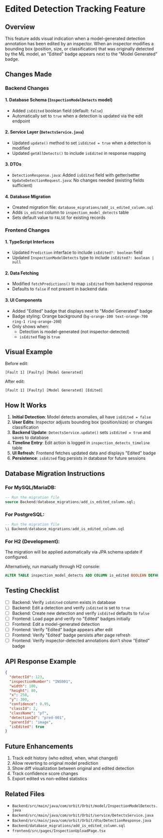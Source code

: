 # Edited Detection Tracking Feature

## Overview
This feature adds visual indication when a model-generated detection annotation has been edited by an inspector. When an inspector modifies a bounding box (position, size, or classification) that was originally detected by the ML model, an "Edited" badge appears next to the "Model Generated" badge.

## Changes Made

### Backend Changes

#### 1. Database Schema (`InspectionModelDetects` model)
- Added `isEdited` boolean field (default: `false`)
- Automatically set to `true` when a detection is updated via the edit endpoint

#### 2. Service Layer (`DetectsService.java`)
- Updated `update()` method to set `isEdited = true` when a detection is modified
- Updated `getAllDetects()` to include `isEdited` in response mapping

#### 3. DTOs
- `DetectionResponse.java`: Added `isEdited` field with getter/setter
- `UpdateDetectionRequest.java`: No changes needed (existing fields sufficient)

#### 4. Database Migration
- Created migration file: `database_migrations/add_is_edited_column.sql`
- Adds `is_edited` column to `inspection_model_detects` table
- Sets default value to `FALSE` for existing records

### Frontend Changes

#### 1. TypeScript Interfaces
- Updated `Prediction` interface to include `isEdited?: boolean` field
- Updated `InspectionModelDetects` type to include `isEdited?: boolean | null`

#### 2. Data Fetching
- Modified `fetchPredictions()` to map `isEdited` from backend response
- Defaults to `false` if not present in backend data

#### 3. UI Components
- Added "Edited" badge that displays next to "Model Generated" badge
- Badge styling: Orange background (`bg-orange-100 text-orange-700 ring-1 ring-orange-200`)
- Only shows when:
  - Detection is model-generated (not inspector-detected)
  - `isEdited` flag is `true`

## Visual Example

Before edit:
```
[Fault 1] [Faulty] [Model Generated]
```

After edit:
```
[Fault 1] [Faulty] [Model Generated] [Edited]
```

## How It Works

1. **Initial Detection**: Model detects anomalies, all have `isEdited = false`
2. **User Edits**: Inspector adjusts bounding box (position/size) or changes classification
3. **Backend Update**: `DetectsService.update()` sets `isEdited = true` and saves to database
4. **Timeline Entry**: Edit action is logged in `inspection_detects_timeline` table
5. **UI Refresh**: Frontend fetches updated data and displays "Edited" badge
6. **Persistence**: `isEdited` flag persists in database for future sessions

## Database Migration Instructions

### For MySQL/MariaDB:
```sql
-- Run the migration file
source Backend/database_migrations/add_is_edited_column.sql;
```

### For PostgreSQL:
```sql
-- Run the migration file
\i Backend/database_migrations/add_is_edited_column.sql
```

### For H2 (Development):
The migration will be applied automatically via JPA schema update if configured.

Alternatively, run manually through H2 console:
```sql
ALTER TABLE inspection_model_detects ADD COLUMN is_edited BOOLEAN DEFAULT FALSE;
```

## Testing Checklist

- [ ] Backend: Verify `isEdited` column exists in database
- [ ] Backend: Edit a detection and verify `isEdited` is set to `true`
- [ ] Backend: Create new detection and verify `isEdited` defaults to `false`
- [ ] Frontend: Load page and verify no "Edited" badges initially
- [ ] Frontend: Edit a model-generated detection
- [ ] Frontend: Verify "Edited" badge appears after edit
- [ ] Frontend: Verify "Edited" badge persists after page refresh
- [ ] Frontend: Verify inspector-detected annotations don't show "Edited" badge

## API Response Example

```json
{
  "detectId": 123,
  "inspectionNumber": "INS001",
  "width": 100,
  "height": 80,
  "x": 250,
  "y": 300,
  "confidence": 0.95,
  "classId": 2,
  "className": "pf",
  "detectionId": "pred-001",
  "parentId": "image",
  "isEdited": true
}
```

## Future Enhancements

1. Track edit history (who edited, when, what changed)
2. Allow reverting to original model prediction
3. Show diff visualization between original and edited detection
4. Track confidence score changes
5. Export edited vs non-edited statistics

## Related Files

- `Backend/src/main/java/com/orbit/Orbit/model/InspectionModelDetects.java`
- `Backend/src/main/java/com/orbit/Orbit/service/DetectsService.java`
- `Backend/src/main/java/com/orbit/Orbit/dto/DetectionResponse.java`
- `Backend/database_migrations/add_is_edited_column.sql`
- `frontend/src/pages/InspectionUploadPage.tsx`

